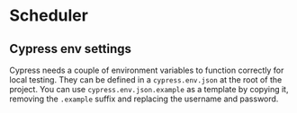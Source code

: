# Scheduler

## Cypress env settings

Cypress needs a couple of environment variables to function correctly for local testing. They can be defined in a `cypress.env.json` at the root of the project. You can use `cypress.env.json.example` as a template by copying it, removing the `.example` suffix and replacing the username and password.
